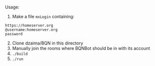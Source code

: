 Usage:

1. Make a file `mxLogin` containing:
```
https://homeserver.org
@username:homeserver.org
password
```
2. Clone dzaima/BQN in this directory
2. Manually join the rooms where BQNBot should be in with its account
3. `./build`
4. `./run`